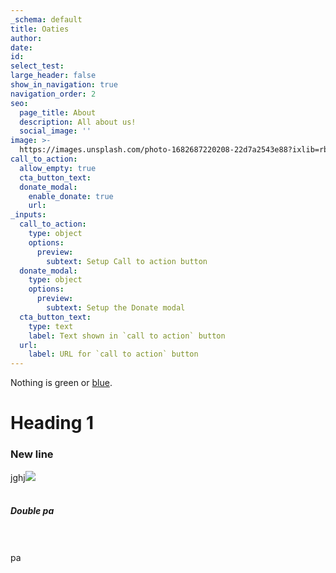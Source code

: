 ```yaml
---
_schema: default
title: Oaties
author:
date:
id:
select_test:
large_header: false
show_in_navigation: true
navigation_order: 2
seo:
  page_title: About
  description: All about us!
  social_image: ''
image: >-
  https://images.unsplash.com/photo-1682687220208-22d7a2543e88?ixlib=rb-4.0.3&ixid=MnwxMjA3fDF8MHxwaG90by1wYWdlfHx8fGVufDB8fHx8&auto=format&fit=crop&w=1375&q=80
call_to_action:
  allow_empty: true
  cta_button_text:
  donate_modal:
    enable_donate: true
    url:
_inputs:
  call_to_action:
    type: object
    options:
      preview:
        subtext: Setup Call to action button
  donate_modal:
    type: object
    options:
      preview:
        subtext: Setup the Donate modal
  cta_button_text:
    type: text
    label: Text shown in `call to action` button
  url:
    label: URL for `call to action` button
---
```

Nothing is green or [blue](#test).

# Heading 1

### New line

<div name="test">jghj<img src="https://res.cloudinary.com/vermilion-mandrill/image/upload/v1683751587/jdp7c46txzcfbkm9viwg.jpg" /></div>

<div> </div>

##### Double pa

<div> </div>

<div> </div>

<div>pa</div>